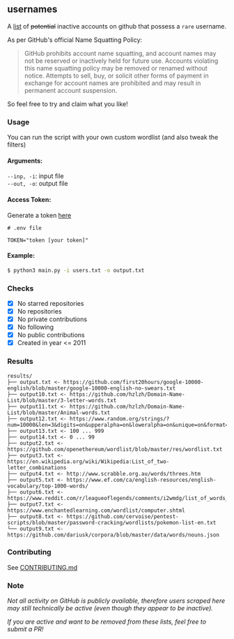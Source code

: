 ## usernames

A [list](https://github.com/terror/usernames/blob/master/all.md) of ~~potential~~ inactive accounts on github that possess
a `rare` username.

As per GitHub's official Name Squatting Policy:

> GitHub prohibits account name squatting, and account names may not be reserved or inactively held for future use. Accounts violating this name squatting policy may be removed or renamed without notice. Attempts to sell, buy, or solicit other forms of payment in exchange for account names are prohibited and may result in permanent account suspension.

So feel free to try and claim what you like!

### Usage

You can run the script with your own custom wordlist (and also tweak the filters)

#### Arguments:  
`--inp, -i`: input file  
`--out, -o`: output file

#### Access Token:
Generate a token [here](https://github.com/settings/tokens)
```
# .env file 

TOKEN="token [your token]"
```
#### Example:
```bash
$ python3 main.py -i users.txt -o output.txt
```

### Checks
- [x] No starred repositories
- [x] No repositories
- [x] No private contributions
- [x] No following
- [x] No public contributions
- [x] Created in year <= 2011

### Results
```
results/
├── output.txt <- https://github.com/first20hours/google-10000-english/blob/master/google-10000-english-no-swears.txt
├── output10.txt <- https://github.com/hzlzh/Domain-Name-List/blob/master/3-letter-words.txt
├── output11.txt <- https://github.com/hzlzh/Domain-Name-List/blob/master/Animal-words.txt
├── output12.txt <- https://www.random.org/strings/?num=10000&len=3&digits=on&upperalpha=on&loweralpha=on&unique=on&format=html&rnd=new
├── output13.txt <- 100 ... 999 
├── output14.txt <- 0 ... 99
├── output2.txt <- https://github.com/openethereum/wordlist/blob/master/res/wordlist.txt
├── output3.txt <- https://en.wikipedia.org/wiki/Wikipedia:List_of_two-letter_combinations
├── output4.txt <- http://www.scrabble.org.au/words/threes.htm
├── output5.txt <- https://www.ef.com/ca/english-resources/english-vocabulary/top-1000-words/
├── output6.txt <- https://www.reddit.com/r/leagueoflegends/comments/i2wmdg/list_of_words_so_you_can_play_skribbl_with_lol/
├── output7.txt <- https://www.enchantedlearning.com/wordlist/computer.shtml
├── output8.txt <- https://github.com/cervoise/pentest-scripts/blob/master/password-cracking/wordlists/pokemon-list-en.txt
└── output9.txt <- https://github.com/dariusk/corpora/blob/master/data/words/nouns.json
```

### Contributing
See [CONTRIBUTING.md](https://github.com/terror/usernames/blob/master/CONTRIBUTING.md)

### Note
*Not all activity on GitHub is publicly available, therefore users scraped here may still technically be active (even though they appear to be inactive).*

*If you are active and want to be removed from these lists, feel free to submit a PR!*

